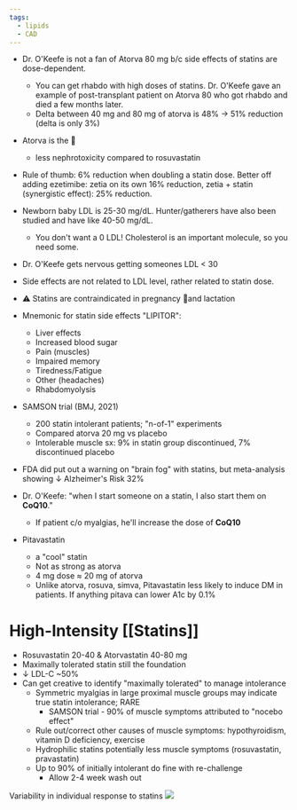 ```yaml
---
tags:
  - lipids
  - CAD
---
```


- Dr. O'Keefe is not a fan of Atorva 80 mg b/c side effects of statins are dose-dependent.
	- You can get rhabdo with high doses of statins. Dr. O'Keefe gave an example of post-transplant patient on Atorva 80 who got rhabdo and died a few months later.
	- Delta between 40 mg and 80 mg of atorva is 48% → 51% reduction (delta is only 3%)
- Atorva is the 🌟
	- less nephrotoxicity compared to rosuvastatin
- Rule of thumb: 6% reduction when doubling a statin dose. Better off adding ezetimibe: zetia on its own 16% reduction, zetia + statin (synergistic effect): 25% reduction.
- Newborn baby LDL is 25-30 mg/dL. Hunter/gatherers have also been studied and have like 40-50 mg/dL.
	- You don't want a 0 LDL! Cholesterol is an important molecule, so you need some.
- Dr. O'Keefe gets nervous getting someones LDL < 30
- Side effects are not related to LDL level, rather related to statin dose.
- ⚠️ Statins are contraindicated in pregnancy 🤰and lactation
- Mnemonic for statin side effects "LIPITOR":
	- Liver effects
	- Increased blood sugar
	- Pain (muscles)
	- Impaired memory
	- Tiredness/Fatigue
	- Other (headaches)
	- Rhabdomyolysis
- SAMSON trial (BMJ, 2021)
	- 200 statin intolerant patients; "n-of-1" experiments
	- Compared atorva 20 mg vs placebo
	- Intolerable muscle sx: 9% in statin group discontinued, 7% discontinued placebo
- FDA did put out a warning on "brain fog" with statins, but meta-analysis showing ↓ Alzheimer's Risk 32%
- Dr. O'Keefe: "when I start someone on a statin, I also start them on **CoQ10**."
	- If patient c/o myalgias, he'll increase the dose of **CoQ10**

- Pitavastatin
	- a "cool" statin
	- Not as strong as atorva
	- 4 mg dose $\approx$ 20 mg of atorva
	- Unlike atorva, rosuva, simva, Pitavastatin less likely to induce DM in patients. If anything pitava can lower A1c by 0.1%

# High-Intensity [[Statins]]

- Rosuvastatin 20-40 & Atorvastatin 40-80 mg
- Maximally tolerated statin still the foundation
- ↓ LDL-C ~50%
- Can get creative to identify "maximally tolerated" to manage intolerance
	- Symmetric myalgias in large proximal muscle groups may indicate true statin intolerance; RARE
		- SAMSON trial - 90% of muscle symptoms attributed to "nocebo effect"
	- Rule out/correct other causes of muscle symptoms: hypothyroidism, vitamin D deficiency, exercise
	- Hydrophilic statins potentially less muscle symptoms (rosuvastatin, pravastatin)
	- Up to 90% of initially intolerant do fine with re-challenge
		- Allow 2-4 week wash out

Variability in individual response to statins
![](https://d3i71xaburhd42.cloudfront.net/8069b1c2d8623a8041c32b6cbf235ab2f95be264/4-Figure2-1.png)